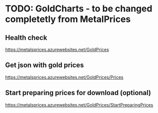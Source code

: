 # TODO: GoldCharts - to be changed completetly from MetalPrices

## Health check

https://metalsprices.azurewebsites.net/GoldPrices

## Get json with gold prices

https://metalsprices.azurewebsites.net/GoldPrices/Prices

## Start preparing prices for download (optional)

https://metalsprices.azurewebsites.net/GoldPrices/StartPreparingPrices

